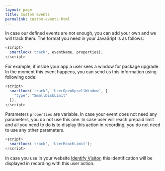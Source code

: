 ```yaml
---
layout: page
title: Custom events
permalink: custom-events.html
---
```


In case our defined events are not enough, you can add your own and we will track them. The format you need in your JavaSript is as follows:

```javascript
<script>
  smartlook('track', eventName, properties);
</script>
```

For example, if inside your app a user sees a window for package upgrade. In the moment this event happens, you can send us this information using following code:

```javascript
<script>
  smartlook('track', 'UserOpenUpsellWindow', {
    "type": "SmallDiskLimit"
  });
</script>
```

Parameters `properties` are variable. In case your event does not need any parameters, you do not use this one. In case user will reach prepaid limit and all you need to do is to display this action in recording, you do not need to use any other parameters.

```javascript
<script>
  smartlook('track', 'UserReachLimit');
</script>
```

In case you use in your website [Identify Visitor](/identify-visitor/), this identification will be displayed in recording with this user action.